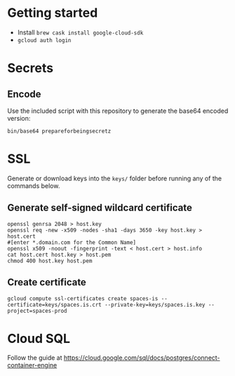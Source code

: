 # Getting started
- Install `brew cask install google-cloud-sdk`
- `gcloud auth login`

# Secrets

## Encode
Use the included script with this repository to generate the base64 encoded version:

  `bin/base64 prepareforbeingsecretz`


# SSL
Generate or download keys into the `keys/` folder before running any of the commands below.

## Generate self-signed wildcard certificate

  ```
  openssl genrsa 2048 > host.key
  openssl req -new -x509 -nodes -sha1 -days 3650 -key host.key > host.cert
  #[enter *.domain.com for the Common Name]
  openssl x509 -noout -fingerprint -text < host.cert > host.info
  cat host.cert host.key > host.pem
  chmod 400 host.key host.pem
  ```

## Create certificate
`gcloud compute ssl-certificates create spaces-is --certificate=keys/spaces.is.crt --private-key=keys/spaces.is.key --project=spaces-prod`


# Cloud SQL
Follow the guide at https://cloud.google.com/sql/docs/postgres/connect-container-engine
